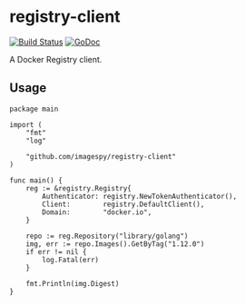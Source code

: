 # registry-client

[![Build Status](https://travis-ci.com/imagespy/registry-client.svg?branch=master)](https://travis-ci.com/imagespy/registry-client)
[![GoDoc](https://godoc.org/github.com/imagespy/registry-client?status.svg)](https://godoc.org/github.com/imagespy/registry-client)

A Docker Registry client.

## Usage

```
package main

import (
	"fmt"
	"log"

	"github.com/imagespy/registry-client"
)

func main() {
	reg := &registry.Registry{
		Authenticator: registry.NewTokenAuthenticator(),
		Client:        registry.DefaultClient(),
		Domain:        "docker.io",
	}

	repo := reg.Repository("library/golang")
	img, err := repo.Images().GetByTag("1.12.0")
	if err != nil {
		log.Fatal(err)
	}

	fmt.Println(img.Digest)
}
```
